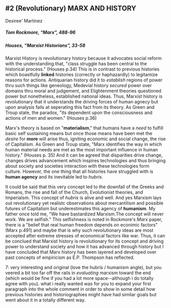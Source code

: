 ## #2 (Revolutionary)  MARX AND HISTORY
Desiree' Martinez
##### Tom Rockmore, “Marx”, 488-96
##### Houses, “Marxist Historians”, 33-58


Marxist History is revolutionary history because it advocates social reform with the understanding that, "class struggle has been central to the historical process." (Houses p.34) This is in contrast to previous histories which boastfully **linked** histories (correctly or haphazardly) to legitamize reasons for actions. Antiquarian history did it to _establish_ regions of power thru such things like geneology, Medevial history _secured_ power over domains thru moral and judgement, and Elightenment theories questioned power but nonetheless, established national ideas. Thus, Marxist history is revolutionary that it understands the driving forces of human agnecy but upon analysis fails at seperating this fact from its theory. As Green and Troup state, the paradox, "its dependent upon the consciousness and actions of men and women." (Houses p.36)

Marx's theory is based on "**materialism**," that humans have a _need_ to fulfill basic self sustaining means but once those means have been met the _desire_ for **more** will arise thus, igniting economic and social change, the rise of Capitalism. As Green and Troup state, "Marx identifies the way in which human material needs are met as the most important influence in human history." (Houses p. 35) And it can be agreed that disparities drive change, changes drives advancement which inspires technologies and thus bringing about society and societies interaction with these technologies form culture.  However, the one thing that all histories have struggled with is **human agency** and its inevitable led to _hubris_. 

It could be said that this very concept led to the downfall of the Greeks and Romans, the rise and fall of the Church, Evolutionist theories, and Imperialsm. This concept of _hubris_ is alive and well. And yes Marxism lays out revolutionary yet realistc observations about mercantilism and possible futures of Capitalism but underestimates this agency of **humanism**. My father once told me, "We have bastardized Marxism.The concept will never work. We are selfish." This selfishness is noted in Rockmore's _Marx_ paper, there is a "belief that real human freedom depends on econimic factors" (Marx p.491) and maybe that is why such revolutionary ideas are most accepted after extreme stresses of economical factors like war. Thus, it can be conclued that Marxist history is revolutionary for its concept and driving power to understand society and how it has advanced through history but I have concluded that Marx history has been layered and developed over past concepts of empiricism as E.P. Thompson has reflected. 

7: very interesting and original (love the hubris / humanism angle), but you veered a bit too far off the rails in _evaluating_ marxism toward the end (which would be fine if you had a lot more space--although i do totally agree with you). what i really wanted was for you to expand your first paragraph into the whole comment in order to show in some detail how previous histories and historiographies might have had similar goals but went about it in a totally different way.
